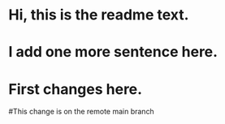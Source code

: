 # Hi, this is the readme text.

# I add one more sentence here.

# First changes here.

#This change is on the remote main branch
